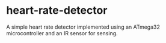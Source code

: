 # heart-rate-detector
A simple heart rate detector implemented using an ATmega32 microcontroller and an IR sensor for sensing.
